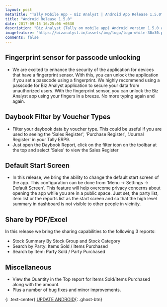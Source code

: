 ```yaml
---
layout: post
metaTitle: "Tally Mobile App - Biz Analyst | Android App Release 1.5.0"
title: "Android Release 1.5.0"
date: 2017-09-15 16:25:06 +0530
description: "Biz Analyst (Tally on mobile app) Android version 1.5.0 adds fingerprint sensor for passcode unlocking, daybook filtering by voucher type and more"
imagefeature: "https://bizanalyst.in/assets/img/logo/logo-white-30x30.png"
comments: false
---
```


## Fingerprint sensor for passcode unlocking
- We are excited to enhance the security of the application for devices that have a fingerprint sensor. With this, you can unlock the application if you set a passcode using a fingerprint. We highly recommend using a passcode for Biz Analyst application to secure your data from unauthorized users. With the fingerprint sensor, you can unlock the Biz Analyst app using your fingers in a breeze. No more typing again and again.


## Daybook Filter by Voucher Types
- Filter your daybook data by voucher type. This could be useful if you are used to seeing the 'Sales Register', 'Purchase Register', 'Journal Register' in your Tally ERP9.
- Just open the Daybook Report, click on the filter icon on the toolbar at the top and select 'Sales' to view the Sales Register


## Default Start Screen
- In this release, we bring the ability to change the default start screen of the app. This configuration can be done from 'Menu -> Settings -> Default Screen'. This feature will help overcome privacy concerns about opening the app while you are in a public space. Just set, the party list, item list or the reports list as the start screen and so that the high level summary in dashboard is not visible to other people in vicinity.


## Share by PDF/Excel
In this release we bring the sharing capabilities to the following 3 reports:
- Stock Summary By Stock Group and Stock Category
- Search by Party: Items Sold / Items Purchased
- Search by Item: Party Sold / Party Purchased


## Miscellaneous
- View the Quantity in the Top report for Items Sold/Items Purchased along with the amount.
- Plus a number of bug fixes and minor improvements.


{: .text-center}
[UPDATE ANDROID](https://play.google.com/store/apps/details?id=in.bizanalyst){: .ghost-btn}

